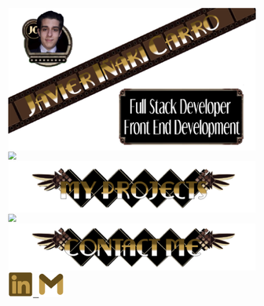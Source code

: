 <img src="./READMEStart.png"/>
<img src="./READMESkills.png"/>
<img src="./READMEProjectsTitle.png"/>
<img src="./READMEProjectsPokeApp.png"/>
<img src="./READMEContactMeTitle.png"/>
<div aling="justify">
  <a href="https://www.linkedin.com/in/javier-iñaki-carro/" ><img width="10%" src="./READMEIconsLinkedIn.png"> &nbsp;
  <a href="mailtojavier.carro.trabajo@gmail.com" ><img width="10%" src="./READMEIconsGMail.png">
</div>

<!--
**DASAMOORHAI/DASAMOORHAI** is a ✨ _special_ ✨ repository because its `README.md` (this file) appears on your GitHub profile.

Here are some ideas to get you started:

- 🔭 I’m currently working on ...
- 🌱 I’m currently learning ...
- 👯 I’m looking to collaborate on ...
- 🤔 I’m looking for help with ...
- 💬 Ask me about ...
- 📫 How to reach me: ...
- 😄 Pronouns: ...
- ⚡ Fun fact: ...
-->
